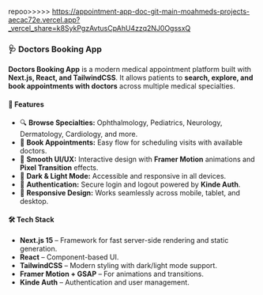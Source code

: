 repoo>>>>> https://appointment-app-doc-git-main-moahmeds-projects-aecac72e.vercel.app?_vercel_share=k8SykPgzAvtusCpAhU4zzq2NJ0OgssxQ



### 🩺 Doctors Booking App

**Doctors Booking App** is a modern medical appointment platform built with **Next.js, React, and TailwindCSS**.
It allows patients to **search, explore, and book appointments with doctors** across multiple medical specialties.

#### 🚀 Features

* 🔍 **Browse Specialties:** Ophthalmology, Pediatrics, Neurology, Dermatology, Cardiology, and more.
* 📅 **Book Appointments:** Easy flow for scheduling visits with available doctors.
* 🎨 **Smooth UI/UX:** Interactive design with **Framer Motion** animations and **Pixel Transition** effects.
* 🌙 **Dark & Light Mode:** Accessible and responsive in all devices.
* 🔐 **Authentication:** Secure login and logout powered by **Kinde Auth**.
* 📱 **Responsive Design:** Works seamlessly across mobile, tablet, and desktop.

#### 🛠️ Tech Stack

* **Next.js 15** – Framework for fast server-side rendering and static generation.
* **React** – Component-based UI.
* **TailwindCSS** – Modern styling with dark/light mode support.
* **Framer Motion + GSAP** – For animations and transitions.
* **Kinde Auth** – Authentication and user management.

